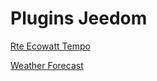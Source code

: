 # Plugins Jeedom


[Rte Ecowatt Tempo](https://jpty.github.io/jeedom/plugins/rteEcowatt/fr_FR/)

[Weather Forecast](https://jpty.github.io/jeedom/plugins/weatherForecast/fr_FR/)
